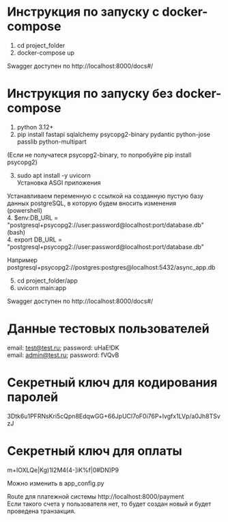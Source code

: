 # Инструкция по запуску с docker-compose  
1. cd project_folder  
2. docker-compose up  
 
Swagger доступен по http://localhost:8000/docs#/  
  
# Инструкция по запуску без docker-compose
1. python 3.12+
2. pip install fastapi sqlalchemy psycopg2-binary pydantic python-jose passlib python-multipart  

(Если не получатеся psycopg2-binary, то попробуйте pip install psycopg2)

3. sudo apt install -y uvicorn  
Установка ASGI приложения

Устанавливаем переменную с ссылкой на созданную пустую базу данных postgreSQL, в которую будем вносить изменения  
(powershell)  
4. $env:DB_URL = "postgresql+psycopg2://user:password@localhost:port/database.db"  
(bash)  
4. export DB_URL = "postgresql+psycopg2://user:password@localhost:port/database.db"  
  
Например postgresql+psycopg2://postgres:postgres@localhost:5432/async_app.db  
  
5. cd project_folder/app  
6. uvicorn main:app  
  
Swagger доступен по http://localhost:8000/docs#/  
  
# Данные тестовых пользователей
email: test@test.ru; password: uHaE!DK  
email: admin@test.ru; password: fVQvB  

# Секретный ключ для кодирования паролей
3Dtk6u1PFRNsKri5cQpn8EdqwGG+66JpUCl7oF0i76P+lvgfx1LVp/a0Jh8TSvzJ  

# Секретный ключ для оплаты
m+IOXLQe|Kg)1I2M4(4-]iK%f|0#DN)P9  

Можно изменить в app_config.py  
  
Route для платежной системы http://localhost:8000/payment  
Если такого счета у пользователя нет, то будет создан новый и будет проведена транзакция.
